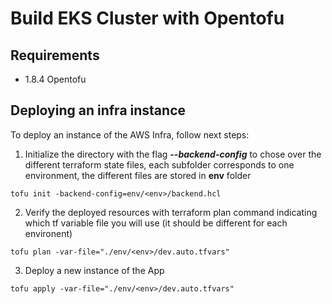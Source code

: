 # Build EKS Cluster with Opentofu

## Requirements 
- 1.8.4 Opentofu

## Deploying an infra instance

To deploy an instance of the AWS Infra, follow next steps:

1. Initialize the directory with the flag **_--backend-config_** to chose over the different terraform state files, each subfolder corresponds to one environment, the different files are stored in **env** folder
```
tofu init -backend-config=env/<env>/backend.hcl
```

2. Verify the deployed resources with terraform plan command indicating which tf variable file you will use (it should be different for each environent)

```
tofu plan -var-file="./env/<env>/dev.auto.tfvars"
```

3. Deploy a new instance of the App

```
tofu apply -var-file="./env/<env>/dev.auto.tfvars"
```
